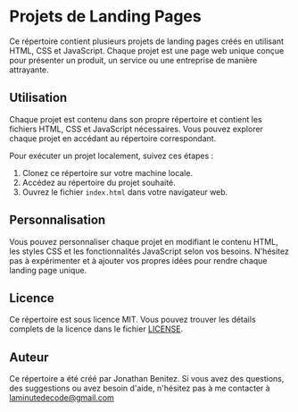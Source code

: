 # Projets de Landing Pages

Ce répertoire contient plusieurs projets de landing pages créés en utilisant HTML, CSS et JavaScript. Chaque projet est une page web unique conçue pour présenter un produit, un service ou une entreprise de manière attrayante.

## Utilisation

Chaque projet est contenu dans son propre répertoire et contient les fichiers HTML, CSS et JavaScript nécessaires. Vous pouvez explorer chaque projet en accédant au répertoire correspondant.

Pour exécuter un projet localement, suivez ces étapes :

1. Clonez ce répertoire sur votre machine locale.
2. Accédez au répertoire du projet souhaité.
3. Ouvrez le fichier `index.html` dans votre navigateur web.

## Personnalisation

Vous pouvez personnaliser chaque projet en modifiant le contenu HTML, les styles CSS et les fonctionnalités JavaScript selon vos besoins. N'hésitez pas à expérimenter et à ajouter vos propres idées pour rendre chaque landing page unique.

## Licence

Ce répertoire est sous licence MIT. Vous pouvez trouver les détails complets de la licence dans le fichier [LICENSE](./LICENSE).

## Auteur

Ce répertoire a été créé par Jonathan Benitez. Si vous avez des questions, des suggestions ou avez besoin d'aide, n'hésitez pas à me contacter à laminutedecode@gmail.com
